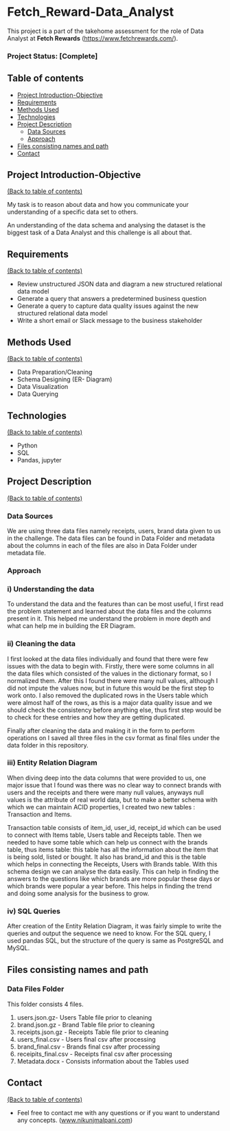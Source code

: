 # Fetch_Reward-Data_Analyst
This project is a part of the takehome assessment for the role of Data Analyst at **Fetch Rewards** (https://www.fetchrewards.com/).

### Project Status: [Complete]

## Table of contents
* [Project Introduction-Objective](#project-introduction-objective)
* [Requirements](#requirements)
* [Methods Used](#methods-used)
* [Technologies](#technologies)
* [Project Description](#project-description)
    + [Data Sources](#data-sources)
    + [Approach](#approach)
* [Files consisting names and path](#files-consisting-names-and-path) 
* [Contact](#contact)


## Project Introduction-Objective
[(Back to table of contents)](#table-of-contents)

My task is to reason about data and how you communicate your understanding of a specific data set to others.

An understanding of the data schema and analysing the dataset is the biggest task of a Data Analyst and this challenge is all about that. 

## Requirements
[(Back to table of contents)](#table-of-contents)

* Review unstructured JSON data and diagram a new structured relational data model
* Generate a query that answers a predetermined business question
* Generate a query to capture data quality issues against the new structured relational data model
* Write a short email or Slack message to the business stakeholder

## Methods Used
[(Back to table of contents)](#table-of-contents)

* Data Preparation/Cleaning
* Schema Designing (ER- Diagram)
* Data Visualization
* Data Querying

## Technologies
[(Back to table of contents)](#table-of-contents)

* Python
* SQL
* Pandas, jupyter

## Project Description
[(Back to table of contents)](#table-of-contents)

### Data Sources

We are using three data files namely receipts, users, brand data given to us in the challenge. The data files can be found in Data Folder and metadata about the columns in each of the files are also in Data Folder under metadata file.

### Approach

### i) Understanding the data

To understand the data and the features than can be most useful, I first read the problem statement and learned about the data files and the columns present in it. This helped me understand the problem in more depth and what can help me in building the ER Diagram.

### ii) Cleaning the data

I first looked at the data files individually and found that there were few issues with the data to begin with. Firstly, there were some columns in all the data files which consisted of the values in the dictionary format, so I normalized them. After this I found there were many null values, although I did not impute the values now, but in future this would be the first step to work onto. I also removed the duplicated rows in the Users table which were almost half of the rows, as this is a major data quality issue and we should check the consistency before anything else, thus first step would be to check for these entries and how they are getting duplicated.

Finally after cleaning the data and making it in the form to perform operations on I saved all three files in the csv format as final files under the data folder in this repository.

### iii) Entity Relation Diagram

When diving deep into the data columns that were provided to us, one major issue that I found was there was no clear way to connect brands with users and the receipts and there were many null values, anyways null values is the attribute of real world data, but to make a better schema with which we can maintain ACID properties, I created two new tables : Transaction and Items.

Transaction table consists of item_id, user_id, receipt_id which can be used to connect with Items table, Users table and Receipts table. Then we needed to have some table which can help us connect with the brands table, thus items table: this table has all the information about the item that is being sold, listed or bought. It also has brand_id and this is the table which helps in connecting the Receipts, Users with Brands table. With this schema design we can analyse the data easily. This can help in finding the answers to the questions like which brands are more popular these days or which brands were popular a year before. This helps in finding the trend and doing some analysis for the business to grow.

### iv) SQL Queries

After creation of the Entity Relation Diagram, it was fairly simple to write the queries and output the sequence we need to know. For the SQL query, I used pandas SQL, but the structure of the query is same as PostgreSQL and MySQL.


## Files consisting names and path

### Data Files Folder 
This folder consists 4 files. 
1. users.json.gz- Users Table file prior to cleaning
2. brand.json.gz - Brand Table file prior to cleaning
3. receipts.json.gz - Receipts Table file prior to cleaning
4. users_final.csv - Users final csv after processing
5. brand_final.csv - Brands final csv after processing
6. receipits_final.csv - Receipts final csv after processing
7. Metadata.docx - Consists information about the Tables used

## Contact
[(Back to table of contents)](#table-of-contents)

* Feel free to contact me with any questions or if you want to understand any concepts. (www.nikunjmalpani.com)


